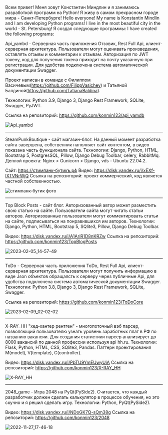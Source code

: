 Всем привет! Меня зовут Константин Миндлин и я занимаюсь разработкой программ на Python!
Я живу в самом прекрасном городе мира - Санкт-Петербурге!
Hello everyone! My name is Konstantin Mindlin and I am developing Python programs!
I live in the most beautiful city in the world - St. Petersburg!
Я создал следующие программы: I have created the following programs:


Api_yambd - Серверная часть приложения Отзовик, Rest Full Api, клиент-серверная архитектура. Пользователи могут оценивать произведения, оставлять отзывы и комментарии к отзывам. Авторизация по JWT токену, код для получения токена приходит на почту указанную при регистрации. Для удобства подключена система автоматической документации Swagger. 

Проект написан в команде с Филиппом Васичевым(https://github.com/FilippVasichev) и Татьяной Балдиной(https://github.com/TatianaBaldina).

Технологии: Python 3.9, Django 3, Django Rest Framework, SQLite, Swagger, PyJWT.

Cсылка на репозиторий: https://github.com/konmin123/api_yamdb

![Api_yambd](https://user-images.githubusercontent.com/92469981/234678700-14be177b-41c4-4886-bfd7-074fc48349c7.png)

_______________________________________________________________________________________________________________________________________________________________________

SteamPunkBoutique - сайт магазин-блог. На данный момент разработка сайта завершена, собственник наполняет сайт контентом, в видео показана часть функционала сайта.
Технологии: Django, Python, HTML, Bootstrap 5, PostgresSQL, Pillow, Django Debug Toolbar, celery, RabbitMq.
Деплой проекта: Nginx > Gunicorn > Django, vds - Ubuntu 22.04.2.

Сайт: https://стимпанк-бутикъ.рф
Видео: https://disk.yandex.ru/i/xEXf-lXTVNrWjQ
Cсылка на репозиторий: проект коммерческий, код является частной собственностью.

![стимпанк-бутик фото](https://user-images.githubusercontent.com/92469981/230776394-84635d98-e27c-4b64-8d3a-ae207f32dcb4.png)

_______________________________________________________________________________________________________________________________________________________________________


Top Block Posts - сайт блог. Авторизованный автор может разместить свою статью на сайте. Пользователи сайта могут читать статьи авторов. Авторизованные пользователи могут комментировать статьи на сайте, подписываться на понравившихся им авторов.
Технологии: Django, Python, HTML, Bootstrap 5, SQlite3, Pillow, Django Debug Toolbar.

Видео: https://disk.yandex.ru/i/A1AriR1D8nKRZw
Cсылка на репозиторий: https://github.com/konmin123/TopBlogPosts

![2023-02-05_14-57-49](https://user-images.githubusercontent.com/92469981/216817697-00a3b8d2-46f7-4a0c-b00d-3f51b99b5285.png)

_______________________________________________________________________________________________________________________________________________________________________
ToDo - Серверная часть приложения ToDo, Rest Full Api, клиент-серверная архитектура. Пользователи могут получить информацию в виде Json объектов обращаясть к серверу через публичные Api, для удобства подключена система автоматической документации Swagger.
Технологии: Python 3.8, Django 3, Django Rest Framework, SQLite, Swagger.

Cсылка на репозиторий: https://github.com/konmin123/ToDoCore

![2023-02-09_02-02-02](https://user-images.githubusercontent.com/92469981/217672940-1f8fcad6-40bd-4ddc-a01e-57963b5376a5.png)
_______________________________________________________________________________________________________________________________________________________________________

X-RAY_HH "хед-хантер рентген" - многопоточный вэб парсер, позволяющий пользователю узнать уровень заработных плат в РФ по названию вакансии.
Для создания статистики парсер анализирует до 8000 вакансий по данной профессии используя api hh.ru.
Технологии: Flask, Python, HTML, CSS, SQlite3, Pandas. Паттерн проектирования M(model), V(template), C(controller).

Видео: https://disk.yandex.ru/i/PbTU9YmEUwyUiA
Cсылка на репозиторий: https://github.com/konmin123/X-RAY_HH

![X-RAY_HH](https://user-images.githubusercontent.com/92469981/204085249-02defcc8-5f2b-43df-860e-f9c023e4642f.png)

_______________________________________________________________________________________________________________________________________________________________________

2048_game - Игра 2048 на PyQt(PySide2). Считается, что каждый разработчик должен сделать калькулятор в процессе обучения, но это скучно и я решил сделать игру.
Технологии: Python, PyQt(PySide2).

Видео: https://disk.yandex.ru/i/NDoGK7Q-sQm38g
Ссылка на репозиторий: https://github.com/konmin123/2048

![2022-11-27_17-46-18](https://user-images.githubusercontent.com/92469981/204141410-f300e983-5c10-484e-b30f-62be269bd5a8.png)

